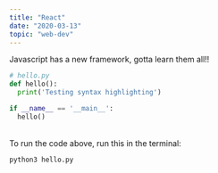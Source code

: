 ```yaml
---
title: "React"
date: "2020-03-13"
topic: "web-dev"
---
```


Javascript has a new framework, gotta learn them all!!

```Python
# hello.py
def hello():
  print('Testing syntax highlighting')

if __name__ == '__main__':
  hello()
```
\
To run the code above, run this in the terminal:

```bash{promptUser: edujtm}
python3 hello.py
```
